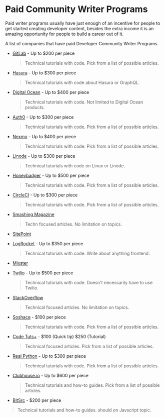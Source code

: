 # Paid Community Writer Programs

Paid writer programs usually have just enough of an incentive for people to get started creating developer content, besides the extra income it is an amazing opportunity for people to build a career out of it. 

A list of companies that have paid Developer Community Writer Programs.



- [GitLab](https://about.gitlab.com/community/writers/) - Up to $200 per piece
  > Technical tutorials with code. Pick from a list of possible articles.

- [Hasura](https://blog.hasura.io/the-hasura-technical-writer-program/) - Up to $300 per piece
  > Technical tutorials with code about Hasura or GraphQL.

- [Digital Ocean](https://www.digitalocean.com/write-for-donations/) - Up to $400 per piece
  > Technical tutorials with code. Not limited to Digital Ocean products.

- [Auth0](https://auth0.com/guest-authors) - Up to $300 per piece
  > Technical tutorials with code. Pick from a list of possible articles.

- [Nexmo](https://developer.nexmo.com/spotlight) - Up to $400 per piece
  > Technical tutorials with code. Pick from a list of possible articles.

- [Linode](https://www.linode.com/docs/contribute/) - Up to $300 per piece
  > Technical tutorials with code on Linux or Linode.

- [Honeybadger](https://www.honeybadger.io/blog/write-for-us/) - Up to $500 per piece
  > Technical tutorials with code. Pick from a list of possible articles.

- [CircleCI](https://circleci.com/blog/guest-writer-program/)  - Up to $300 per piece
  > Technical tutorials with code. Pick from a list of possible articles.

- [Smashing Magazine](https://www.smashingmagazine.com/write-for-us/) 
  > Techn focused articles. No limitation on topics.

- [SitePoint](https://sitepoint.typeform.com/to/DMmYfn)

- [LogRocket](https://blog.logrocket.com/become-a-logrocket-guest-author-7d970eb673f9/) - Up to $350 per piece
  > Technical tutorials with code. Write about anything frontend.

- [Mixster](https://mixstersite.wordpress.com/2019/05/24/mixster/#more-2253) 

- [Twilio](https://go.twilio.com/twilio-voices/) - Up to $500 per piece
  > Technical tutorials with code. Doesn't necessarily have to use Twilio.

- [StackOverflow](https://stackoverflow.blog/2020/01/27/blog-contributor-guidelines/?cb=1)
  > Technical focused articles. No limitation on topics.

- [Soshace](https://docs.google.com/document/d/1DZ9Hj8AcNfHI6bC4bfTDIFRNIIFnda6Mkj_n_4x3hWw/edit) - $100 per piece
  > Technical tutorials with code. Pick from a list of possible articles.

- [Code Tuts+](https://code.tutsplus.com/articles/call-for-authors-write-for-tuts--cms-22034) - $100 (Quick tip) $250 (Tutorial)
  > Technical focused articles. Pick from a list of possible articles.

- [Real Python](https://realpython.com/write-for-us/) - Up to $300 per piece
  > Technical tutorials with code. Pick from a list of possible articles.

- [Clubhouse.io](https://clubhouse.io/clubhouse-write-earn-give-program/) - Up to $600 per piece
  > Technical tutorials and how-to guides. Pick from a list of possible articles.

- [BitSrc](https://blog.bitsrc.io/how-to-write-a-post-for-bits-and-pieces-13de0133151b) - $200 per piece 
 > Technical tutorials and how-to guides. should on Javscript topic.
